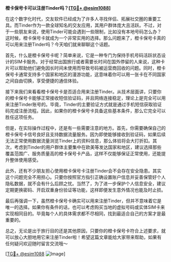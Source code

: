 **橙卡保号卡可以注册Tinder吗？[[TG💪+ @esim1088](https://t.me/s/esim1088)]**

在这个数字化时代，交友软件已经成为了许多人寻找伴侣、拓展社交圈的重要工具。而Tinder作为一款全球知名的交友应用，其用户群体庞大且活跃。不过，对于一些朋友来说，使用Tinder可能会遇到一些限制，比如没有本地号码怎么办？这时候，橙卡保号卡就成为一个非常实用的选择。那么问题来了，橙卡保号卡真的可以用来注册Tinder吗？今天咱们就来聊聊这个话题。

首先，什么是橙卡保号卡呢？简单来说，它是一种专门为保持手机号码活跃状态设计的SIM卡服务。对于经常出国旅行或者需要长时间在国外停留的人来说，这种卡片可以帮助他们避免因长时间未使用而导致号码被运营商回收的问题。同时，橙卡保号卡通常支持多个国家和地区的漫游功能，这意味着你可以用一张卡在不同国家之间自由切换，享受便捷的通信体验。

接下来我们来看看橙卡保号卡是否适合用来注册Tinder。从技术层面讲，只要你的橙卡保号卡能够正常接收短信验证码，并且网络连接稳定，理论上是完全可以用来注册Tinder账号的。毕竟，Tinder的主要验证方式就是通过手机短信获取验证码完成注册流程。因此，如果你的橙卡保号卡具备这些基本条件，那么它完全可以胜任这项任务。

但是，在实际操作过程中，还是有一些需要注意的地方。首先，你需要确保自己的橙卡保号卡信号良好且支持数据流量服务。因为即使能够接收到验证码，如果后续无法正常使用数据流量浏览Tinder上的资料信息，那么体验将会大打折扣。其次，考虑到Tinder的用户群体主要集中在欧美等发达国家和地区，建议选择那些覆盖范围广、服务质量高的橙卡保号卡产品，这样不仅能够保证正常使用，还能提升整体使用感受。

此外，还有不少朋友担心使用橙卡保号卡注册Tinder会不会存在安全隐患。其实这个问题完全不用担心。只要你按照官方指引正确设置账户信息并妥善保管好个人隐私数据，就不会有什么后顾之忧。当然了，为了进一步保护个人信息安全，建议定期更换密码、开启双重身份验证等功能，这样即便发生意外情况也能及时止损。

最后再强调一下，虽然橙卡保号卡确实可以用来注册Tinder，但并不意味着它是唯一的选择。如果你有条件的话，也可以考虑购买当地的虚拟号码或实体SIM卡来实现相同目的。毕竟每个人的具体需求都不尽相同，找到最适合自己的方案才是最重要的。

总之，无论是出于旅行目的还是其他原因，只要你的橙卡保号卡符合上述要求，就可以放心大胆地用它来注册Tinder啦！希望这篇文章能给大家带来帮助，如果有任何疑问欢迎随时留言交流哦～ 

[[TG💪+ @esim1088](https://t.me/s/esim1088) ![Image](https://i.postimg.cc/4NQfJmqS/Snipaste-2025-05-13-00-14-12.png)]
